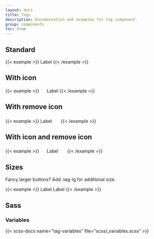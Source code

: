 ```yaml
---
layout: docs
title: Tags
description: Documentation and examples for tag component.
group: components
toc: true
---
```


## Standard

{{< example >}}
<span class="tag">Label</span>
{{< /example >}}

## With icon

{{< example >}}
<span class="tag">
  <svg width="1rem" height="1rem" fill="currentColor" aria-hidden="true" focusable="false" class="overflow-visible">
    <use xlink:href="/docs/{{< param docs_version >}}/assets/img/boosted-sprite.svg#buy"/>
  </svg>
  Label
</span>
{{< /example >}}

## With remove icon

{{< example >}}
<span class="tag tag-remove">
  Label
  <svg width="1.25rem" height="1.25rem" fill="currentColor" aria-hidden="true" focusable="false" class="overflow-visible remove">
    <use xlink:href="/docs/{{< param docs_version >}}/assets/img/boosted-sprite.svg#delete"/>
  </svg>
</span>
{{< /example >}}

## With icon and remove icon

{{< example >}}
<span class="tag tag-remove">
  <svg width="1rem" height="1rem" fill="currentColor" aria-hidden="true" focusable="false" class="overflow-visible">
    <use xlink:href="/docs/{{< param docs_version >}}/assets/img/boosted-sprite.svg#buy"/>
  </svg>
  Label
  <svg width="1.25rem" height="1.25rem" fill="currentColor" aria-hidden="true" focusable="false" class="overflow-visible remove">
    <use xlink:href="/docs/{{< param docs_version >}}/assets/img/boosted-sprite.svg#delete"/>
  </svg>
</span>
{{< /example >}}

## Sizes

Fancy larger buttons? Add .tag-lg for additional size.

{{< example >}}
<span class="tag">Label</span>
<span class="tag tag-lg">Label</span>
{{< /example >}}

## Sass

### Variables

{{< scss-docs name="tag-variables" file="scss/_variables.scss" >}}
